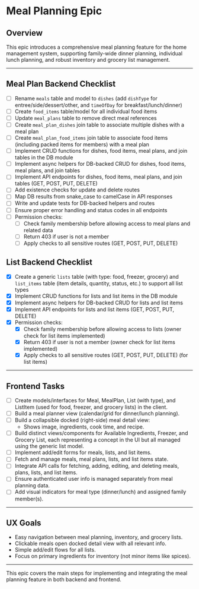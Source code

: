# Meal Planning Epic

## Overview
This epic introduces a comprehensive meal planning feature for the home management system, supporting family-wide dinner planning, individual lunch planning, and robust inventory and grocery list management.

---


## Meal Plan Backend Checklist

- [ ] Rename `meals` table and model to `dishes` (add `dishType` for entree/side/dessert/other, and `timeOfDay` for breakfast/lunch/dinner)
- [ ] Create `food_items` table/model for all individual food items
- [ ] Update `meal_plans` table to remove direct meal references
- [ ] Create `meal_plan_dishes` join table to associate multiple dishes with a meal plan
- [ ] Create `meal_plan_food_items` join table to associate food items (including packed items for members) with a meal plan
- [ ] Implement CRUD functions for dishes, food items, meal plans, and join tables in the DB module
- [ ] Implement async helpers for DB-backed CRUD for dishes, food items, meal plans, and join tables
- [ ] Implement API endpoints for dishes, food items, meal plans, and join tables (GET, POST, PUT, DELETE)
- [ ] Add existence checks for update and delete routes
- [ ] Map DB results from snake_case to camelCase in API responses
- [ ] Write and update tests for DB-backed helpers and routes
- [ ] Ensure proper error handling and status codes in all endpoints
- [ ] Permission checks:
  - [ ] Check family membership before allowing access to meal plans and related data
  - [ ] Return 403 if user is not a member
  - [ ] Apply checks to all sensitive routes (GET, POST, PUT, DELETE)

## List Backend Checklist

 - [x] Create a generic `lists` table (with type: food, freezer, grocery) and `list_items` table (item details, quantity, status, etc.) to support all list types
 - [x] Implement CRUD functions for lists and list items in the DB module
 - [x] Implement async helpers for DB-backed CRUD for lists and list items
 - [x] Implement API endpoints for lists and list items (GET, POST, PUT, DELETE)
 - [x] Permission checks:
   - [x] Check family membership before allowing access to lists (owner check for list items implemented)
   - [x] Return 403 if user is not a member (owner check for list items implemented)
   - [x] Apply checks to all sensitive routes (GET, POST, PUT, DELETE) (for list items)

---

## Frontend Tasks

 - [ ] Create models/interfaces for Meal, MealPlan, List (with type), and ListItem (used for food, freezer, and grocery lists) in the client.
 - [ ] Build a meal planner view (calendar/grid for dinner/lunch planning).
 - [ ] Build a collapsible docked (right-side) meal detail view:
     - Shows image, ingredients, cook time, and recipe.
 - [ ] Build distinct views/components for Available Ingredients, Freezer, and Grocery List, each representing a concept in the UI but all managed using the generic list model.
 - [ ] Implement add/edit forms for meals, lists, and list items.
 - [ ] Fetch and manage meals, meal plans, lists, and list items state.
 - [ ] Integrate API calls for fetching, adding, editing, and deleting meals, plans, lists, and list items.
 - [ ] Ensure authenticated user info is managed separately from meal planning data.
 - [ ] Add visual indicators for meal type (dinner/lunch) and assigned family member(s).

---

## UX Goals
- Easy navigation between meal planning, inventory, and grocery lists.
- Clickable meals open docked detail view with all relevant info.
- Simple add/edit flows for all lists.
- Focus on primary ingredients for inventory (not minor items like spices).

---

This epic covers the main steps for implementing and integrating the meal planning feature in both backend and frontend.
